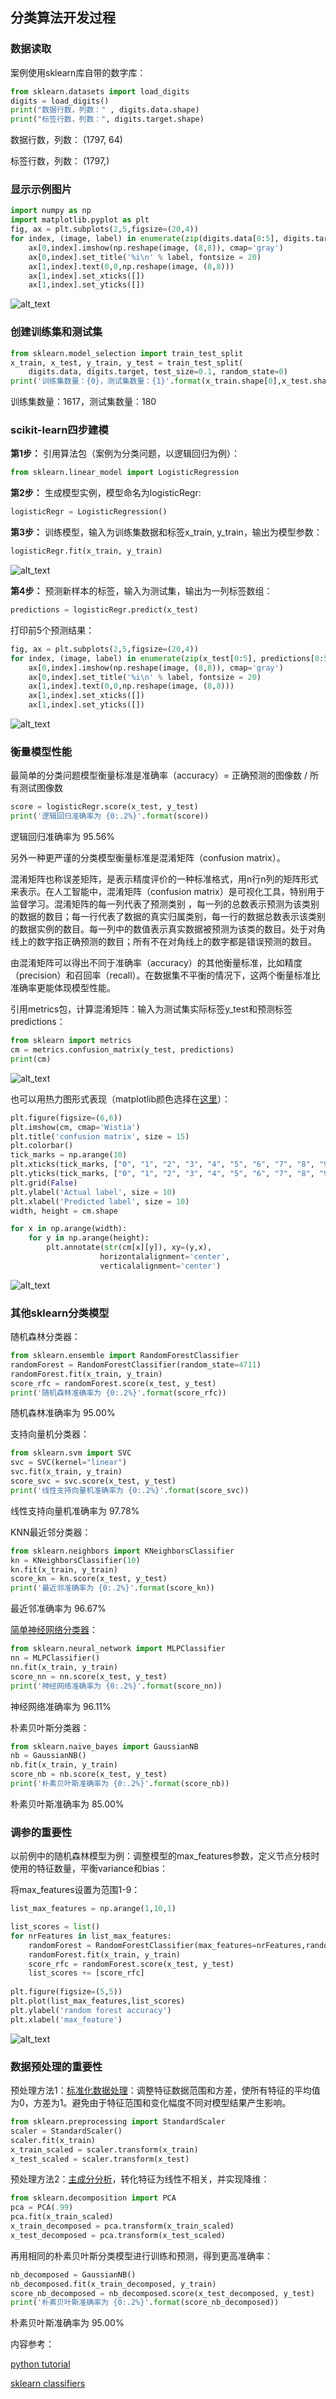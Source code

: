 ## 分类算法开发过程

### 数据读取

案例使用sklearn库自带的数字库：

```python
from sklearn.datasets import load_digits
digits = load_digits()
print("数据行数，列数：" , digits.data.shape)
print("标签行数，列数：", digits.target.shape)
```

数据行数，列数： (1797, 64)

标签行数，列数： (1797,)

### 显示示例图片

```python
import numpy as np 
import matplotlib.pyplot as plt
fig, ax = plt.subplots(2,5,figsize=(20,4))
for index, (image, label) in enumerate(zip(digits.data[0:5], digits.target[0:5])):
    ax[0,index].imshow(np.reshape(image, (8,8)), cmap='gray')
    ax[0,index].set_title('%i\n' % label, fontsize = 20)
    ax[1,index].text(0,0,np.reshape(image, (8,8)))
    ax[1,index].set_xticks([])
    ax[1,index].set_yticks([])
```
![alt_text](images/digits.jpg)

### 创建训练集和测试集

```python
from sklearn.model_selection import train_test_split
x_train, x_test, y_train, y_test = train_test_split(
	digits.data, digits.target, test_size=0.1, random_state=0)
print('训练集数量：{0}，测试集数量：{1}'.format(x_train.shape[0],x_test.shape[0]))
```
训练集数量：1617，测试集数量：180

### scikit-learn四步建模

**第1步：** 引用算法包（案例为分类问题，以逻辑回归为例）：

```python
from sklearn.linear_model import LogisticRegression
```

**第2步：** 生成模型实例，模型命名为logisticRegr:

```python
logisticRegr = LogisticRegression()
```

**第3步：** 训练模型，输入为训练集数据和标签x_train, y_train，输出为模型参数：

```python
logisticRegr.fit(x_train, y_train)
```
![alt_text](images/lr.jpg)

**第4步：** 预测新样本的标签，输入为测试集，输出为一列标签数组：

```python
predictions = logisticRegr.predict(x_test)
```

打印前5个预测结果：

```python
fig, ax = plt.subplots(2,5,figsize=(20,4))
for index, (image, label) in enumerate(zip(x_test[0:5], predictions[0:5])):
    ax[0,index].imshow(np.reshape(image, (8,8)), cmap='gray')
    ax[0,index].set_title('%i\n' % label, fontsize = 20)
    ax[1,index].text(0,0,np.reshape(image, (8,8)))
    ax[1,index].set_xticks([])
    ax[1,index].set_yticks([])
```
![alt_text](images/digitsResult.jpg)

### 衡量模型性能

最简单的分类问题模型衡量标准是准确率（accuracy）= 正确预测的图像数 / 所有测试图像数

```python
score = logisticRegr.score(x_test, y_test)
print('逻辑回归准确率为 {0:.2%}'.format(score))
```
逻辑回归准确率为 95.56%

另外一种更严谨的分类模型衡量标准是混淆矩阵（confusion matrix）。

混淆矩阵也称误差矩阵，是表示精度评价的一种标准格式，用n行n列的矩阵形式来表示。在人工智能中，混淆矩阵（confusion matrix）是可视化工具，特别用于监督学习。混淆矩阵的每一列代表了预测类别 ，每一列的总数表示预测为该类别的数据的数目；每一行代表了数据的真实归属类别，每一行的数据总数表示该类别的数据实例的数目。每一列中的数值表示真实数据被预测为该类的数目。处于对角线上的数字指正确预测的数目；所有不在对角线上的数字都是错误预测的数目。

由混淆矩阵可以得出不同于准确率（accuracy）的其他衡量标准，比如精度（precision）和召回率（recall）。在数据集不平衡的情况下，这两个衡量标准比准确率更能体现模型性能。

引用metrics包，计算混淆矩阵：输入为测试集实际标签y_test和预测标签predictions：

```python
from sklearn import metrics
cm = metrics.confusion_matrix(y_test, predictions)
print(cm)
```
![alt_text](images/confusionMatrix.jpg)

也可以用热力图形式表现（matplotlib颜色选择在[这里](https://matplotlib.org/examples/color/colormaps_reference.html)）：

```python
plt.figure(figsize=(6,6))
plt.imshow(cm, cmap='Wistia')
plt.title('confusion matrix', size = 15)
plt.colorbar()
tick_marks = np.arange(10)
plt.xticks(tick_marks, ["0", "1", "2", "3", "4", "5", "6", "7", "8", "9"], size = 10)
plt.yticks(tick_marks, ["0", "1", "2", "3", "4", "5", "6", "7", "8", "9"], size = 10)
plt.grid(False)
plt.ylabel('Actual label', size = 10)
plt.xlabel('Predicted label', size = 10)
width, height = cm.shape

for x in np.arange(width):
    for y in np.arange(height):
        plt.annotate(str(cm[x][y]), xy=(y,x), 
                    horizontalalignment='center',
                    verticalalignment='center')
```
![alt_text](images/confusionMatrixHeatmap.jpg)

### 其他sklearn分类模型

随机森林分类器：

```python
from sklearn.ensemble import RandomForestClassifier
randomForest = RandomForestClassifier(random_state=4711)
randomForest.fit(x_train, y_train)
score_rfc = randomForest.score(x_test, y_test)
print('随机森林准确率为 {0:.2%}'.format(score_rfc))
```
随机森林准确率为 95.00%

支持向量机分类器：

```python
from sklearn.svm import SVC
svc = SVC(kernel="linear")
svc.fit(x_train, y_train)
score_svc = svc.score(x_test, y_test)
print('线性支持向量机准确率为 {0:.2%}'.format(score_svc))
```
线性支持向量机准确率为 97.78%

KNN最近邻分类器：

```python
from sklearn.neighbors import KNeighborsClassifier
kn = KNeighborsClassifier(10)
kn.fit(x_train, y_train)
score_kn = kn.score(x_test, y_test)
print('最近邻准确率为 {0:.2%}'.format(score_kn))
```
最近邻准确率为 96.67%

[简单神经网络分类器](http://scikit-learn.org/stable/modules/neural_networks_supervised.html)：

```python
from sklearn.neural_network import MLPClassifier
nn = MLPClassifier()
nn.fit(x_train, y_train)
score_nn = nn.score(x_test, y_test)
print('神经网络准确率为 {0:.2%}'.format(score_nn))
```
神经网络准确率为 96.11%

朴素贝叶斯分类器：

```python
from sklearn.naive_bayes import GaussianNB
nb = GaussianNB()
nb.fit(x_train, y_train)
score_nb = nb.score(x_test, y_test)
print('朴素贝叶斯准确率为 {0:.2%}'.format(score_nb))
```
朴素贝叶斯准确率为 85.00%

### 调参的重要性

以前例中的随机森林模型为例：调整模型的max_features参数，定义节点分枝时使用的特征数量，平衡variance和bias：

将max_features设置为范围1-9：

```python
list_max_features = np.arange(1,10,1)

list_scores = list()
for nrFeatures in list_max_features:
    randomForest = RandomForestClassifier(max_features=nrFeatures,random_state=4711)
    randomForest.fit(x_train, y_train)
    score_rfc = randomForest.score(x_test, y_test)
    list_scores += [score_rfc]
    
plt.figure(figsize=(5,5))
plt.plot(list_max_features,list_scores)
plt.ylabel('random forest accuracy')
plt.xlabel('max_feature')
```
![alt_text](images/paramTuning.jpg)


### 数据预处理的重要性

预处理方法1：[标准化数据处理](http://scikit-learn.org/stable/auto_examples/preprocessing/plot_scaling_importance.html#sphx-glr-auto-examples-preprocessing-plot-scaling-importance-py)：调整特征数据范围和方差，使所有特征的平均值为0，方差为1。避免由于特征范围和变化幅度不同对模型结果产生影响。

```python
from sklearn.preprocessing import StandardScaler
scaler = StandardScaler()
scaler.fit(x_train)
x_train_scaled = scaler.transform(x_train)
x_test_scaled = scaler.transform(x_test)
```

预处理方法2：[主成分分析](http://scikit-learn.org/stable/modules/generated/sklearn.decomposition.PCA.html)，转化特征为线性不相关，并实现降维：

```python
from sklearn.decomposition import PCA
pca = PCA(.99)
pca.fit(x_train_scaled)
x_train_decomposed = pca.transform(x_train_scaled)
x_test_decomposed = pca.transform(x_test_scaled)
```

再用相同的朴素贝叶斯分类模型进行训练和预测，得到更高准确率：

```python
nb_decomposed = GaussianNB()
nb_decomposed.fit(x_train_decomposed, y_train)
score_nb_decomposed = nb_decomposed.score(x_test_decomposed, y_test)
print('朴素贝叶斯准确率为 {0:.2%}'.format(score_nb_decomposed))
```
朴素贝叶斯准确率为 95.00%


内容参考：

[python tutorial](https://github.com/mGalarnyk/Python_Tutorials/blob/master/Sklearn/Logistic_Regression/LogisticRegression_toy_digits_Codementor.ipynb)

[sklearn classifiers](http://scikit-learn.org/stable/auto_examples/classification/plot_classifier_comparison.html)














